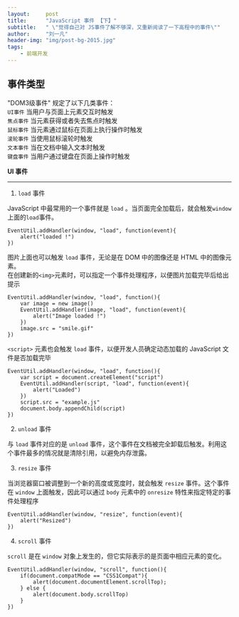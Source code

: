 ```yaml
---
layout:     post
title:      "JavaScript 事件 【下】"
subtitle:   " \"觉得自己对 JS事件了解不够深，又重新阅读了一下高程中的事件\""
author:     "刘一凡"
header-img: "img/post-bg-2015.jpg"
tags:
    - 前端开发
---
```


## 事件类型

"DOM3级事件" 规定了以下几类事件：<br>
`UI事件` 当用户与页面上元素交互时触发<br>
`焦点事件` 当元素获得或者失去焦点时触发<br>
`鼠标事件` 当元素通过鼠标在页面上执行操作时触发<br>
`滚轮事件` 当使用鼠标滚轮时触发<br>
`文本事件` 当在文档中输入文本时触发<br>
`键盘事件` 当用户通过键盘在页面上操作时触发

**UI 事件**

---

1. `load` 事件

JavaScript 中最常用的一个事件就是 `load` 。当页面完全加载后，就会触发`window`上面的`load`事件。

    EventUtil.addHandler(window, "load", function(event){
        alert("loaded !")
    })

图片上面也可以触发 `load` 事件，无论是在 DOM 中的图像还是 HTML 中的图像元素。<br>
在创建新的`<img>`元素时，可以指定一个事件处理程序，以便图片加载完毕后给出提示  

    EventUtil.addHandler(window, "load", function(){
        var image = new image()
        EventUtil.addHandler(image, "load", function(event){
            alert("Image loaded !")
        })
        image.src = "smile.gif"
    })

`<script>` 元素也会触发 `load` 事件，以便开发人员确定动态加载的 JavaScript 文件是否加载完毕

    EventUtil.addHandler(window, "load", function(){
        var script = document.createElement("script")
        EventUtil.addHandler(script, "load", function(event){
            alert("Loaded")
        })
        script.src = "example.js"
        document.body.appendChild(script)
    })

2. `unload` 事件

与 `load` 事件对应的是 `unload` 事件，这个事件在文档被完全卸载后触发。利用这个事件最多的情况就是清除引用，以避免内存泄露。

3. `resize` 事件

当浏览器窗口被调整到一个新的高度或宽度时，就会触发 `resize` 事件。这个事件在 `window` 上面触发，因此可以通过 `body` 元素中的 `onresize` 特性来指定特定的事件处理程序

    EventUtil.addHandler(window, "resize", function(event){
        alert("Resized")
    })

4. `scroll` 事件

`scroll` 是在 `window` 对象上发生的，但它实际表示的是页面中相应元素的变化。

    EventUtil.addHandler(window, "scroll", function(){
        if(document.compatMode == "CSS1Compat"){
            alert(document.documentElement.scrollTop);
        } else {
            alert(document.body.scrollTop)
        }
    })

